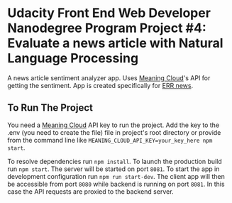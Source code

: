 # Udacity Front End Web Developer Nanodegree Program Project #4: Evaluate a news article with Natural Language Processing

A news article sentiment analyzer app. Uses [Meaning Cloud](https://www.meaningcloud.com/developer/sentiment-analysis)'s API for getting the sentiment. App is created specifically for [ERR news](https://news.err.ee).

## To Run The Project

You need a [Meaning Cloud](https://www.meaningcloud.com) API key to run the project. Add the key to the .env (you need to create the file) file in project's root directory or provide from the command line like `MEANING_CLOUD_API_KEY=your_key_here npm start`.

To resolve dependencies run `npm install`. To launch the production build run `npm start`. The server will be started on port `8081`. To start the app in development configuration run `npm run start-dev`. The client app will then be accessible from port `8080` while backend is running on port `8081`. In this case the API requests are proxied to the backend server.
